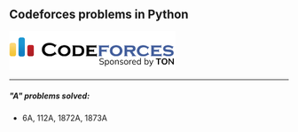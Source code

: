## Codeforces problems in Python

<img src="img/splash.png" style="width:300px">

___  

##### "A" problems solved:   
- 6A, 112A, 1872A, 1873A
